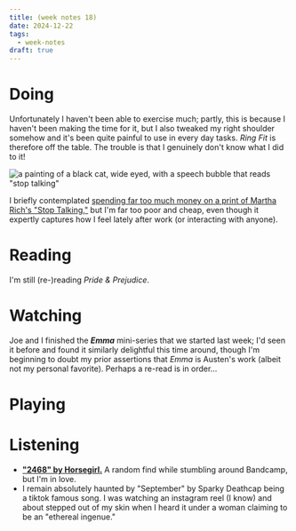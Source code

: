 ```yaml
---
title: (week notes 18)
date: 2024-12-22
tags:
  - week-notes
draft: true
---
```

# Doing
Unfortunately I haven't been able to exercise much; partly, this is because I haven't been making the time for it, but I also tweaked my right shoulder somehow and it's been quite painful to use in every day tasks. _Ring Fit_ is therefore off the table. The trouble is that I genuinely don't know what I did to it!

![a painting of a black cat, wide eyed, with a speech bubble that reads "stop talking"](https://cassieland.b-cdn.net/images/2024/12/stoptalking.png)

I briefly contemplated [spending far too much money on a print of Martha Rich's "Stop Talking,"](https://20x200.com/products/stop-talking?variant=10674962884) but I'm far too poor and cheap, even though it expertly captures how I feel lately after work (or  interacting with anyone).

# Reading
I'm still (re-)reading _Pride & Prejudice_.

# Watching
Joe and I finished the **_Emma_** mini-series that we started last week; I'd seen it before and found it similarly delightful this time around, though I'm beginning to doubt my prior assertions that _Emma_ is Austen's work (albeit not my personal favorite). Perhaps a re-read is in order...

# Playing

# Listening
* **["2468" by Horsegirl.](https://thisishorsegirl.bandcamp.com/track/2468)** A random find while stumbling around Bandcamp, but I'm in love.
* I remain absolutely haunted by "September" by Sparky Deathcap being a tiktok famous song. I was watching an instagram reel (I know) and about stepped out of my skin when I heard it under a woman claiming to be an "ethereal ingenue."
